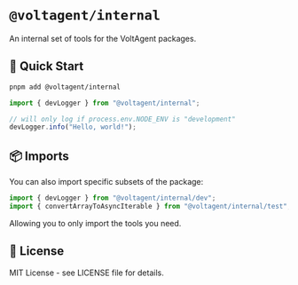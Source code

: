 # `@voltagent/internal`

An internal set of tools for the VoltAgent packages.

## 🚀 Quick Start

```bash
pnpm add @voltagent/internal
```

```typescript
import { devLogger } from "@voltagent/internal";

// will only log if process.env.NODE_ENV is "development"
devLogger.info("Hello, world!");
```

## 📦 Imports

You can also import specific subsets of the package:

```typescript
import { devLogger } from "@voltagent/internal/dev";
import { convertArrayToAsyncIterable } from "@voltagent/internal/test";
```

Allowing you to only import the tools you need.

## 📄 License

MIT License - see LICENSE file for details.
